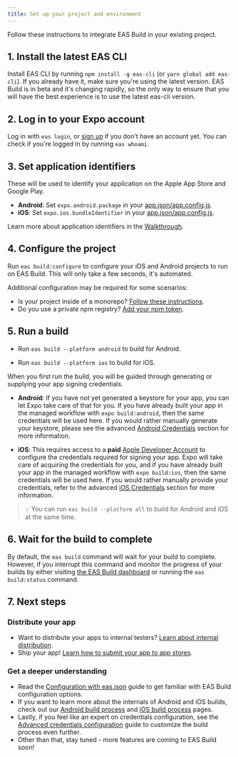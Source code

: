 ```yaml
---
title: Set up your project and environment
---
```


Follow these instructions to integrate EAS Build in your existing project.

## 1. Install the latest EAS CLI

Install EAS CLI by running `npm install -g eas-cli` (or `yarn global add eas-cli`). If you already have it, make sure you're using the latest version. EAS Build is in beta and it's changing rapidly, so the only way to ensure that you will have the best experience is to use the latest eas-cli version.

## 2. Log in to your Expo account

Log in with `eas login`, or [sign up](https://expo.io/signup) if you don't have an account yet. You can check if you're logged in by running `eas whoami`.

## 3. Set application identifiers

These will be used to identify your application on the Apple App Store and Google Play.

- **Android**: Set `expo.android.package` in your [app.json/app.config.js](/workflow/configuration.md).
- **iOS**: Set `expo.ios.bundleIdentifier` in your [app.json/app.config.js](/workflow/configuration.md).

Learn more about application identifiers in the [Walkthrough](walkthrough.md#set-application-identifiers).

## 4. Configure the project

Run `eas build:configure` to configure your iOS and Android projects to run on EAS Build. This will only take a few seconds, it's automated.

Additional configuration may be required for some scenarios:

- Is your project inside of a monorepo? [Follow these instructions](how-tos.md#how-to-set-up-eas-build-with).
- Do you use a private npm registry? [Add your npm token](how-tos.md#how-to-use-private-package-repositories).

## 5. Run a build

- Run `eas build --platform android` to build for Android.

- Run `eas build --platform ios` to build for iOS.

When you first run the build, you will be guided through generating or supplying your app signing credentials.

- **Android**: If you have not yet generated a keystore for your app, you can let Expo take care of that for you. If you have already built your app in the managed workflow with `expo build:android`, then the same credentials will be used here. If you would rather manually generate your keystore, please see the advanced [Android Credentials](advanced-credentials-configuration.md#android-credentials) section for more information.

- **iOS**: This requires access to a **paid** [Apple Developer Account](https://developer.apple.com/programs) to configure the credentials required for signing your app. Expo will take care of acquiring the credentials for you, and if you have already built your app in the managed workflow with `expo build:ios`, then the same credentials will be used here. If you would rather manually provide your credentials, refer to the advanced [iOS Credentials](advanced-credentials-configuration.md#ios-credentials) section for more information.

> 💡 You can run `eas build --platform all` to build for Android and iOS at the same time.

## 6. Wait for the build to complete

By default, the `eas build` command will wait for your build to complete. However, if you interrupt this command and monitor the progress of your builds by either visiting [the EAS Build dashboard](https://expo.io/builds?type=eas) or running the `eas build:status` command.

## 7. Next steps

### Distribute your app

- Want to distribute your apps to internal testers? [Learn about internal distribution](internal-distribution.md).
- Ship your app! [Learn how to submit your app to app stores](submitting-to-app-stores.md).
<!-- - Add new build profiles, such as simulator builds or build specific for certain release environments. -->

### Get a deeper understanding

- Read the [Configuration with eas.json](eas-json.md) guide to get familiar with EAS Build configuration options.
- If you want to learn more about the internals of Android and iOS builds, check out our [Android build process](android-builds.md) and [iOS build process](ios-builds.md) pages.
- Lastly, if you feel like an expert on credentials configuration, see the [Advanced credentials configuration](advanced-credentials-configuration.md) guide to customize the build process even further.
- Other than that, stay tuned - more features are coming to EAS Build soon!

